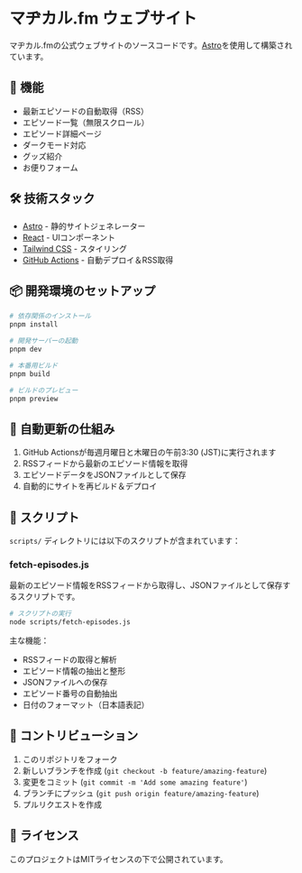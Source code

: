 # マヂカル.fm ウェブサイト

マヂカル.fmの公式ウェブサイトのソースコードです。[Astro](https://astro.build)を使用して構築されています。

## 🚀 機能

- 最新エピソードの自動取得（RSS）
- エピソード一覧（無限スクロール）
- エピソード詳細ページ
- ダークモード対応
- グッズ紹介
- お便りフォーム

## 🛠️ 技術スタック

- [Astro](https://astro.build) - 静的サイトジェネレーター
- [React](https://reactjs.org) - UIコンポーネント
- [Tailwind CSS](https://tailwindcss.com) - スタイリング
- [GitHub Actions](https://github.com/features/actions) - 自動デプロイ＆RSS取得

## 📦 開発環境のセットアップ

```bash
# 依存関係のインストール
pnpm install

# 開発サーバーの起動
pnpm dev

# 本番用ビルド
pnpm build

# ビルドのプレビュー
pnpm preview
```

## 🔄 自動更新の仕組み

1. GitHub Actionsが毎週月曜日と木曜日の午前3:30 (JST)に実行されます
2. RSSフィードから最新のエピソード情報を取得
3. エピソードデータをJSONファイルとして保存
4. 自動的にサイトを再ビルド＆デプロイ

## 📜 スクリプト

`scripts/` ディレクトリには以下のスクリプトが含まれています：

### fetch-episodes.js

最新のエピソード情報をRSSフィードから取得し、JSONファイルとして保存するスクリプトです。

```bash
# スクリプトの実行
node scripts/fetch-episodes.js
```

主な機能：
- RSSフィードの取得と解析
- エピソード情報の抽出と整形
- JSONファイルへの保存
- エピソード番号の自動抽出
- 日付のフォーマット（日本語表記）

## 📝 コントリビューション

1. このリポジトリをフォーク
2. 新しいブランチを作成 (`git checkout -b feature/amazing-feature`)
3. 変更をコミット (`git commit -m 'Add some amazing feature'`)
4. ブランチにプッシュ (`git push origin feature/amazing-feature`)
5. プルリクエストを作成

## 📜 ライセンス

このプロジェクトはMITライセンスの下で公開されています。